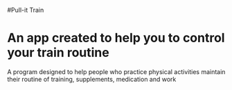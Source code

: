 #Pull-it Train
<h1>An app created to help you to control your train routine
</h1>
<p>
A program designed to help people who practice physical activities maintain their routine of training, supplements, medication and work</p>

